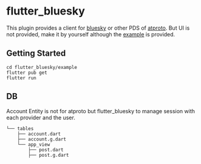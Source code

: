 # flutter_bluesky

This plugin provides a client for [bluesky](https://bsky.app/) or other PDS of [atproto](https://github.com/bluesky-social/atproto).
But UI is not provided, make it by yourself although the [example](#getting-started) is provided.

## Getting Started
```
cd flutter_bluesky/example
flutter pub get
flutter run 
```

## DB
Account Entity is not for atproto but flutter_bluesky to manage session with each provider and the user. 
```
└── tables
    ├── account.dart
    ├── account.g.dart
    └── app_view
        ├── post.dart
        ├── post.g.dart
```
